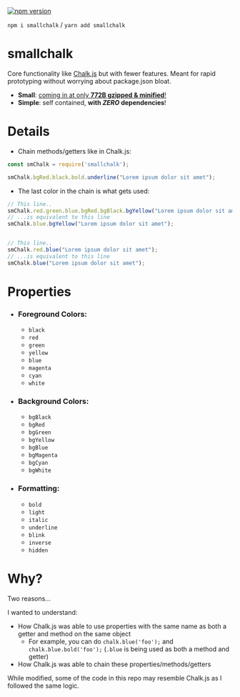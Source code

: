 [![npm version](https://badge.fury.io/js/smallchalk.svg)](https://badge.fury.io/js/smallchalk)

`npm i smallchalk` / `yarn add smallchalk`

# smallchalk
Core functionality like [Chalk.js](https://www.npmjs.com/package/chalk) but with fewer features. Meant for rapid prototyping without worrying about package.json bloat.

- **Small**: [coming in at only **772B gzipped & minified**!](https://bundlephobia.com/result?p=smallchalk)
- **Simple**: self contained, **with *ZERO* dependencies**!

# Details

 - Chain methods/getters like in Chalk.js:

```javascript
const smChalk = require('smallchalk');

smChalk.bgRed.black.bold.underline("Lorem ipsum dolor sit amet");
```

 - The last color in the chain is what gets used:

```javascript
// This line..
smChalk.red.green.blue.bgRed.bgBlack.bgYellow("Lorem ipsum dolor sit amet");
// ...is equivalent to this line
smChalk.blue.bgYellow("Lorem ipsum dolor sit amet");


// This line..
smChalk.red.blue("Lorem ipsum dolor sit amet");
// ...is equivalent to this line
smChalk.blue("Lorem ipsum dolor sit amet");
```

# Properties

 - ### Foreground Colors:
   - `black`
   - `red`
   - `green`
   - `yellow`
   - `blue`
   - `magenta`
   - `cyan`
   - `white`
   
 - ### Background Colors:
   - `bgBlack`
   - `bgRed`
   - `bgGreen`
   - `bgYellow`
   - `bgBlue`
   - `bgMagenta`
   - `bgCyan`
   - `bgWhite`
 
 - ### Formatting:
   - `bold`
   - `light`
   - `italic`
   - `underline`
   - `blink`
   - `inverse`
   - `hidden`
   
# Why?

Two reasons... 

I wanted to understand:
 - How Chalk.js was able to use properties with the same name as both a getter and method on the same object
   - For example, you can do `chalk.blue('foo');` and `chalk.blue.bold('foo');` (`.blue` is being used as both a method and getter)
 - How Chalk.js was able to chain these properties/methods/getters
 
 While modified, some of the code in this repo may resemble Chalk.js as I followed the same logic.
